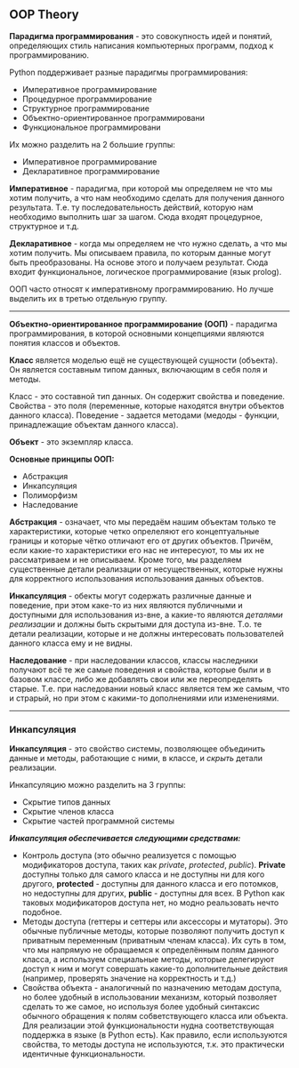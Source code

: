 ## OOP Theory

**Парадигма программирования** - это совокупность идей и понятий, определяющих стиль написания компьютерных программ, подход к программированию.

Python поддерживает разные парадигмы программирования:
* Императивное программирование
* Процедурное программирование
* Структурное программирование
* Объектно-ориентированное программировани
* Функциональное программировани

Их можно разделить на 2 большие группы:
* Императивное программирование
* Декларативное программирование

**Императивное** - парадигма, при которой мы определяем не что мы хотим получить, а что нам необходимо сделать для получения данного результата. Т.е. ту последовательность действий, которую нам необходимо выполнить шаг за шагом. Сюда входят процедурное, структурное и т.д.

**Декларативное** - когда мы определяем не что нужно сделать, а что мы хотим получить. Мы описываем правила, по которым данные могут быть преобразованы. На основе этого и получаем результат. Сюда входит функциональное, логическое программирование (язык prolog).

ООП часто относят к императивному программированию. Но лучше выделить их в третью отдельную группу.

________________________________________________________________________________________________________________________________
**Объектно-ориентированное программирование (ООП)** - парадигма программирования, в которой основными концепциями являются понятия классов и объектов.

**Класс** является моделью ещё не существующей сущности (объекта). Он является составным типом данных, включающим в себя поля и методы. 

Класс - это составной тип данных. Он содержит свойства и поведение. Свойства - это поля (переменные, которые находятся внутри объектов данного класса). Поведение - задается методами (медоды - функции, принадлежащие объектам данного класса).

**Объект** - это экземпляр класса.

**Основные принципы ООП:**
* Абстракция
* Инкапсуляция
* Полиморфизм
* Наследование

**Абстракция** - означает, что мы передаём нашим объектам только те характеристики, которые четко опрелеляют его концептуальные границы и которые чётко отличают его от других объектов. Причём, если какие-то характеристики его нас не интересуют, то мы их не рассматриваем и не описываем. Кроме того, мы разделяем существенные детали реализации от несущественных, которые нужны для корректного использования использования данных объектов.

**Инкапсуляция** - обекты могут содержать различные данные и поведение, при этом каке-то из них являются публичными и доступными для использования из-вне, а какие-то являются *деталями реализации* и должны быть скрытыми для доступа из-вне. Т.о. те детали реализации, которые и не должны интересовать пользователей данного класса ему и не видны.

**Наследование** - при наследовании классов, классы наследники получают всё те же самые поведения и свойства, которые были и в базовом классе, либо же добавлять свои или же переопределять старые. Т.е. при наследовании новый класс является тем же самым, что и страрый, но при этом с какими-то дополнениями или изменениями.

___________________________________________________________________________________________________________________________

### Инкапсуляция 
**Инкапсуляция** - это свойство системы, позволяющее объединить данные и методы, работающие с ними, в классе, и *скрыть* детали реализации.

Инкапсуляцию можно разделить на 3 группы:
* Скрытие типов данных
* Скрытие членов класса
* Скрытие частей программной системы

***Инкапсуляция обеспечивается следующими средствами:***
* Контроль доступа (это обычно реализуется с помощью модификаторов доступа, таких как *private*, *protected*, *public*).
**Private** доступны только для самого класса и не доступны ни для кого другого, **protected** - доступны для данного класса и его потомков, но недоступны для других, **public** - доступны для всех. В Python как таковых модификаторов доступа нет, но модно реальзовать нечто подобное.
* Методы доступа (геттеры и сеттеры или аксессоры и мутаторы). Это обычные публичные методы, которые позволяют получить доступ к приватным переменным (приватным членам класса). Их суть в том, что мы напрямую не обращаемся к определённым полям данного класса, а используем специальные методы, которые делегируют доступ к ним и могут совершать какие-то дополнительные действия (например, проверять значение на корректность и т.д.)
* Свойства объекта - аналогичный по назначению методам доступа, но более удобный в использовании механизм, который позволяет сделать то же самое, но используя более удобный синтаксис обычного обращения к полям собветствующего класса или объекта. Для реализации этой функциональности нудна соответствующая поддержка в языке (в Python есть). Как правило, если используются свойства, то методы доступа не используются, т.к. это практически идентичные функциональности.




